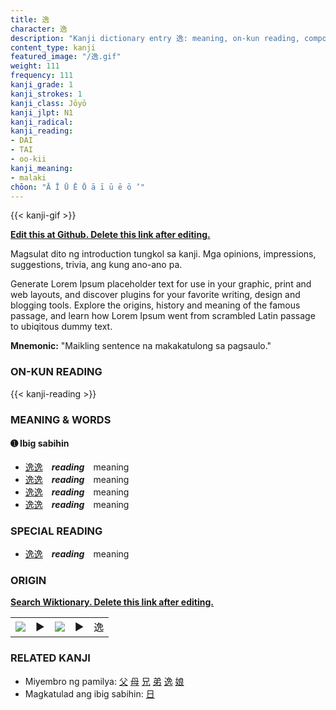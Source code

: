 ```yaml
---
title: 逸
character: 逸
description: "Kanji dictionary entry 逸: meaning, on-kun reading, compounds, origin, related kanji"
content_type: kanji
featured_image: "/逸.gif"
weight: 111
frequency: 111
kanji_grade: 1
kanji_strokes: 1
kanji_class: Jōyō
kanji_jlpt: N1
kanji_radical: 
kanji_reading: 
- DAI
- TAI
- oo-kii
kanji_meaning:
- malaki
chōon: "Ā Ī Ū Ē Ō ā ī ū ē ō ’"
---
```

[//]: # (Don't edit the line below. Kanji animated GIF code is automatically generated.)
{{< kanji-gif >}}

[//]: # (Edit below this line.)

**[Edit this at Github. Delete this link after editing.](https://github.com/tim0g/tim/tree/main/content/kanji/逸/index.md)**

Magsulat dito ng introduction tungkol sa kanji. Mga opinions, impressions, suggestions, trivia, ang kung ano-ano pa.

Generate Lorem Ipsum placeholder text for use in your graphic, print and web layouts, and discover plugins for your favorite writing, design and blogging tools. Explore the origins, history and meaning of the famous passage, and learn how Lorem Ipsum went from scrambled Latin passage to ubiqitous dummy text.
 
**Mnemonic:** "Maikling sentence na makakatulong sa pagsaulo."

### ON-KUN READING

[//]: # (Don't edit the line below. ON-KUN READING code is automatically generated.)
{{< kanji-reading >}}

### MEANING & WORDS

#### ➊ **Ibig sabihin**
  - [逸](../逸)[逸](../逸)　***reading***　meaning
  - [逸](../逸)[逸](../逸)　***reading***　meaning
  - [逸](../逸)[逸](../逸)　***reading***　meaning
  - [逸](../逸)[逸](../逸)　***reading***　meaning

### SPECIAL READING
  - [逸](../逸)[逸](../逸)　***reading***　meaning

### ORIGIN

**[Search Wiktionary. Delete this link after editing.](https://wiktionary.org/wiki/逸)**
<table class="kanji-table"><tr><td>
<img src="60px-逸-bronze.svg.png">
</td><td>▶</td><td>
<img src="60px-逸-oracle.svg.png">
</td><td>▶</td>
<td class="kanji-origin">逸</td>
</tr></table>

### RELATED KANJI
- Miyembro ng pamilya: [父](../父) [母](../母) [兄](../兄) [弟](../弟) [逸](../逸) [娘](../娘)
- Magkatulad ang ibig sabihin: [日](../日)
